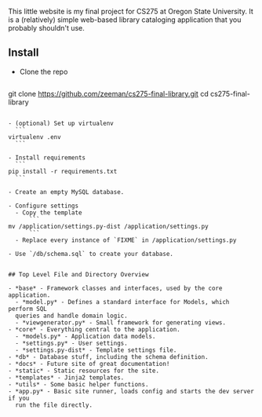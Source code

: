 This little website is my final project for CS275 at Oregon State University.
It is a (relatively) simple web-based library cataloging application that you
probably shouldn't use.

## Install

- Clone the repo
  ```
git clone https://github.com/zeeman/cs275-final-library.git
cd cs275-final-library
  ```

- (optional) Set up virtualenv
    ```
virtualenv .env
    ```

- Install requirements
    ```
pip install -r requirements.txt
    ```

- Create an empty MySQL database.

- Configure settings
    - Copy the template
        ```
mv /application/settings.py-dist /application/settings.py
        ```
    - Replace every instance of `FIXME` in /application/settings.py

- Use `/db/schema.sql` to create your database.


## Top Level File and Directory Overview

- *base* - Framework classes and interfaces, used by the core application.
    - *model.py* - Defines a standard interface for Models, which perform SQL
    queries and handle domain logic.
    - *viewgenerator.py* - Small framework for generating views.
- *core* - Everything central to the application.
    - *models.py* - Application data models.
    - *settings.py* - User settings.
    - *settings.py-dist* - Template settings file.
- *db* - Database stuff, including the schema definition.
- *docs* - Future site of great documentation!
- *static* - Static resources for the site.
- *templates* - Jinja2 templates.
- *utils* - Some basic helper functions.
- *app.py* - Basic site runner, loads config and starts the dev server if you
    run the file directly.